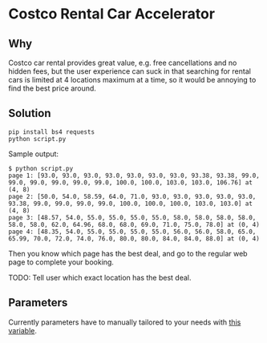 # Costco Rental Car Accelerator
## Why
Costco car rental provides great value, e.g. free cancellations and no hidden fees, but the user experience can suck in that searching for rental cars is limited at 4 locations maximum at a time, so it would be annoying to find the best price around.

## Solution
```
pip install bs4 requests
python script.py
```
Sample output:
```
$ python script.py 
page 1: [93.0, 93.0, 93.0, 93.0, 93.0, 93.0, 93.0, 93.38, 93.38, 99.0, 99.0, 99.0, 99.0, 99.0, 99.0, 100.0, 100.0, 103.0, 103.0, 106.76] at (4, 8)
page 2: [50.0, 54.0, 58.59, 64.0, 71.0, 93.0, 93.0, 93.0, 93.0, 93.0, 93.38, 99.0, 99.0, 99.0, 99.0, 100.0, 100.0, 100.0, 103.0, 103.0] at (4, 8)
page 3: [48.57, 54.0, 55.0, 55.0, 55.0, 55.0, 58.0, 58.0, 58.0, 58.0, 58.0, 58.0, 62.0, 64.96, 68.0, 68.0, 69.0, 71.0, 75.0, 78.0] at (0, 4)
page 4: [48.35, 54.0, 55.0, 55.0, 55.0, 55.0, 56.0, 56.0, 58.0, 65.0, 65.99, 70.0, 72.0, 74.0, 76.0, 80.0, 80.0, 84.0, 84.0, 88.0] at (0, 4)
```
Then you know which page has the best deal, and go to the regular web page to complete your booking. 

TODO: Tell user which exact location has the best deal.

## Parameters
Currently parameters have to manually tailored to your needs with [this variable](https://github.com/wisechengyi/costco_rentalcar/blob/master/script.py#L179-L204).
